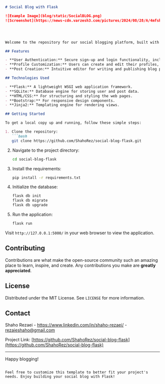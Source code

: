 

```markdown
# Social Blog with Flask

![Example Image](blog/static/SocialBLOG.png)
![Screenshot](https://news-cdn.varzesh3.com/pictures/2024/08/28/A/4mfskxhp.jpg?w=791)




Welcome to the repository for our social blogging platform, built with Flask! This project aims to provide a simple yet powerful blogging platform where users can share their thoughts, interact with others, and build a community around their interests.

## Features

- **User Authentication:** Secure sign-up and login functionality, including password recovery.
- **Profile Customization:** Users can create and edit their profiles, adding a personal touch to their blogging space.
- **Post Creation:** Intuitive editor for writing and publishing blog posts.

## Technologies Used

- **Flask:** A lightweight WSGI web application framework.
- **SQLite:** Database engine for storing user and post data.
- **HTML/CSS:** For structuring and styling the web pages.
- **Bootstrap:** For responsive design components.
- **Jinja2:** Templating engine for rendering views.

## Getting Started

To get a local copy up and running, follow these simple steps:

1. Clone the repository:
   ```bash
   git clone https://github.com/ShahoRez/social-blog-flask.git
   ```
2. Navigate to the project directory:
   ```bash
   cd social-blog-flask
   ```
3. Install the requirements:
   ```bash
   pip install -r requirements.txt
   ```
4. Initialize the database:
   ```bash
   flask db init
   flask db migrate
   flask db upgrade
   ```
5. Run the application:
   ```bash
   flask run
   ```

Visit `http://127.0.0.1:5000/` in your web browser to view the application.

## Contributing

Contributions are what make the open-source community such an amazing place to learn, inspire, and create. Any contributions you make are **greatly appreciated**.

## License

Distributed under the MIT License. See `LICENSE` for more information.

## Contact

Shaho Rezaei - https://www.linkedin.com/in/shaho-rezaei/ - rezaieshaho@gmail.com

Project Link: [https://github.com/ShahoRez/social-blog-flask](https://github.com/ShahoRez/social-blog-flask)

---

Happy blogging!
```

Feel free to customize this template to better fit your project's needs. Enjoy building your social blog with Flask!
